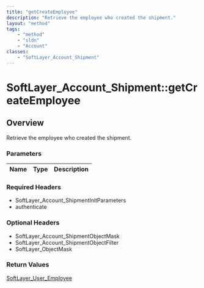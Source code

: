 ```yaml
---
title: "getCreateEmployee"
description: "Retrieve the employee who created the shipment."
layout: "method"
tags:
    - "method"
    - "sldn"
    - "Account"
classes:
    - "SoftLayer_Account_Shipment"
---
```

# SoftLayer_Account_Shipment::getCreateEmployee
## Overview 
Retrieve the employee who created the shipment.

### Parameters 
|Name | Type | Description |
| --- | --- | --- |


### Required Headers
* SoftLayer_Account_ShipmentInitParameters
* authenticate

### Optional Headers
* SoftLayer_Account_ShipmentObjectMask
* SoftLayer_Account_ShipmentObjectFilter
* SoftLayer_ObjectMask

### Return Values
<a href='/reference/datatypes/SoftLayer_User_Employee'>SoftLayer_User_Employee </a>

